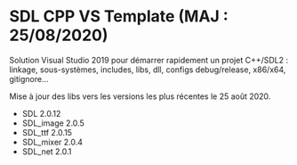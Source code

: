 # SDL CPP VS Template (MAJ : 25/08/2020)
Solution Visual Studio 2019 pour démarrer rapidement un projet C++/SDL2 : linkage, sous-systèmes, includes, libs, dll, configs debug/release, x86/x64, gitignore...

Mise à jour des libs vers les versions les plus récentes le 25 août 2020.

* SDL 2.0.12
* SDL_image 2.0.5
* SDL_ttf 2.0.15
* SDL_mixer 2.0.4
* SDL_net 2.0.1
